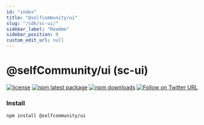 ```yaml
---
id: "index"
title: "@selfcommunity/ui"
slug: "/sdk/sc-ui/"
sidebar_label: "Readme"
sidebar_position: 0
custom_edit_url: null
---
```


@selfCommunity/ui (sc-ui)
=============

[![license](https://img.shields.io/badge/license-MIT-blue.svg)](https://github.com/selfcommunity/community-ui/blob/master/LICENSE)
[![npm latest package](https://img.shields.io/npm/v/@selfcommunity/ui/latest.svg)](https://www.npmjs.com/package/@selfcommunity/ui)
[![npm downloads](https://img.shields.io/npm/dm/@selfcommunity/ui.svg)](https://www.npmjs.com/package/@selfcommunity/ui)
[![Follow on Twitter URL](https://img.shields.io/twitter/url/https/twitter.com/community_self.svg?style=social&label=Follow%20%40SelfCommunity)](https://twitter.com/community_self)

### Install

`npm install @selfcommunity/ui`
